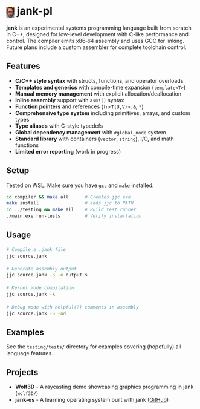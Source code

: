 <h1><img src="janky.png" alt="Logo" style="height: 1em; vertical-align: middle;"> jank-pl</h1>

**jank** is an experimental systems programming language built from scratch in C++, designed for low-level development with C-like performance and control. The compiler emits x86‑64 assembly and uses GCC for linking. Future plans include a custom assembler for complete toolchain control.

## Features

- **C/C++ style syntax** with structs, functions, and operator overloads
- **Templates and generics** with compile-time expansion (`template<T>`)
- **Manual memory management** with explicit allocation/deallocation
- **Inline assembly** support with `asm!()` syntax
- **Function pointers** and references (`fn<T(U,V)>`, `&`, `*`)
- **Comprehensive type system** including primitives, arrays, and custom types
- **Type aliases** with C-style typedefs
- **Global dependency management** with `#global_node` system
- **Standard library** with containers (`vector`, `string`), I/O, and math functions
- **Limited error reporting** (work in progress)

## Setup 

Tested on WSL. Make sure you have `gcc` and `make` installed. 

```bash
cd compiler && make all      # Creates jjc.exe
make install                 # adds jjc to PATH
cd ../testing && make all    # Build test runner
./main.exe run-tests         # Verify installation
``` 

## Usage

```bash
# Compile a .jank file
jjc source.jank

# Generate assembly output
jjc source.jank -S -o output.s

# Kernel mode compilation
jjc source.jank -k

# Debug mode with helpful(?) comments in assembly
jjc source.jank -S -ad
```

## Examples

See the `testing/tests/` directory for examples covering (hopefully) all language features. 

## Projects

- **Wolf3D** - A raycasting demo showcasing graphics programming in jank (`wolf3D/`)
- **jank-os** - A learning operating system built with jank ([GitHub](https://github.com/Andwerpz/jank-os))

